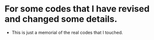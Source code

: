 <h1> For some codes that I have revised and changed some details. </h1>

* This is just a memorial of the real codes that I touched.
